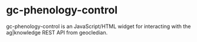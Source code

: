 # gc-phenology-control
gc-phenology-control is an JavaScript/HTML widget for interacting with the ag|knowledge REST API from geocledian.
